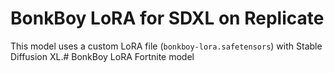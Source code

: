 # BonkBoy LoRA for SDXL on Replicate

This model uses a custom LoRA file (`bonkboy-lora.safetensors`) with Stable Diffusion XL.# BonkBoy LoRA Fortnite model
